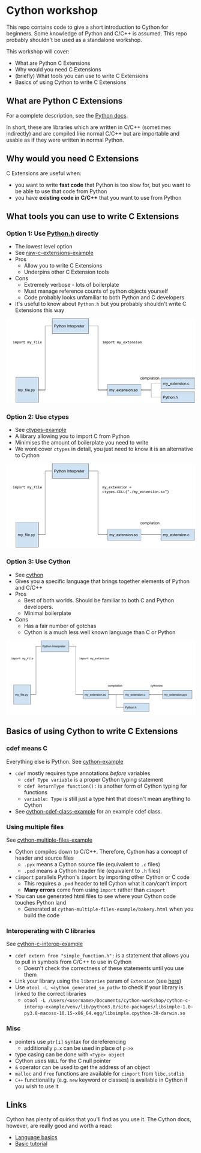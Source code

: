 # Cython workshop
This repo contains code to give a short introduction to Cython for beginners. 
Some knowledge of Python and C/C++ is assumed. 
This repo probably shouldn't be used as a standalone workshop.

This workshop will cover:
  - What are Python C Extensions 
  - Why would you need C Extensions
  - (briefly) What tools you can use to write C Extensions
  - Basics of using Cython to write C Extensions

## What are Python C Extensions
For a complete description, see the [Python docs](https://docs.python.org/3/extending/extending.html#extending-python-with-c-or-c).

In short, these are libraries which are written in C/C++ (sometimes indirectly) and are compiled like normal C/C++ but are importable and usable as if they were written in normal Python.
## Why would you need C Extensions
C Extensions are useful when:
  - you want to write **fast code** that Python is too slow for, but you want to be able to use that code from Python
  - you have **existing code in C/C++** that you want to use from Python

## What tools you can use to write C Extensions
### Option 1: Use [Python.h](https://github.com/python/cpython/blob/main/Include/Python.h) directly
  - The lowest level option
  - See [raw-c-extensions-example](./raw-c-extensions-example/README.md)
  - Pros
    - Allow you to write C Extensions
    - Underpins other C Extension tools
  - Cons
    - Extremely verbose - lots of boilerplate 
    - Must manage reference counts of python objects yourself
    - Code probably looks unfamiliar to both Python and C developers
  - It's useful to know about `Python.h` but you probably shouldn't write C Extensions this way

![C-Extensions Diagram](./img/c-extensions.png)

### Option 2: Use ctypes
 - See [ctypes-example](./ctypes-example/README.md)
 - A library allowing you to import C from Python
 - Minimises the amount of boilerplate you need to write
 - We wont cover `ctypes` in detail, you just need to know it is an alternative to Cython

![ctypes Diagram](./img/ctypes-c-extension.png)
### Option 3: Use Cython
 - See [cython](./cython/README.md)
 - Gives you a specific language that brings together elements of Python and C/C++
 - Pros
   - Best of both worlds. Should be familiar to both C and Python developers.
   - Minimal boilerplate
 - Cons
   - Has a fair number of gotchas
   - Cython is a much less well known language than C or Python

![cython Diagram](./img/cython-c-extension.png)
## Basics of using Cython to write C Extensions
### cdef means C
Everything else is Python.
See [cython-example](./cython-example/libsimple.pyx)
 - `cdef` mostly requires type annotations *before* variables
   - `cdef Type variable` is a proper Cython typing statement
   - `cdef ReturnType function():` is another form of Cython typing for functions
   - `variable: Type` is still just a type hint that doesn't mean anything to Cython
 - See [cython-cdef-class-example](./cython-cdef-class-example/bakery.pyx) for an example cdef class.

### Using multiple files
See [cython-multiple-files-example](./cython-multiple-files-example/app.py)
 - Cython compiles down to C/C++. Therefore, Cython has a concept of header and source files
   - `.pyx` means a Cython source file (equivalent to `.c` files)
   - `.pxd` means a Cython header file (equivalent to `.h` files)
 - `cimport` parallels Python's `import` by importing other Cython or C code
   - This requires a `.pxd` header to tell Cython what it can/can't import
   - **Many errors** come from using `import` rather than `cimport`
 - You can use generated html files to see where your Cython code touches Python land
   - Generated at `cython-multiple-files-example/bakery.html` when you build the code

### Interoperating with C libraries
See [cython-c-interop-example](./cython-c-interop-example/app.py)
  - `cdef extern from "simple_function.h":` is a statement that allows you to pull in symbols from C/C++ to use in Cython
    - Doesn't check the correctness of these statements until you use them
  - Link your library using the `libraries` param of `Extension` (see [here](./cython-c-interop-example/setup.py))
  - Use `otool -L <cython_generated_so_path>` to check if your library is linked to the correct libraries
    - `otool -L /Users/<username>/Documents/cython-workshop/cython-c-interop-example/venv/lib/python3.8/site-packages/libsimple-1.0-py3.8-macosx-10.15-x86_64.egg/libsimple.cpython-38-darwin.so`

### Misc
  - pointers use `ptr[i]` syntax for dereferencing 
    - additionally `p.x` can be used in place of `p->x`
  - type casing can be done with `<Type> object`
  - Cython uses `NULL` for the C null pointer
  - `&` operator can be used to get the address of an object
  - `malloc` and `free` functions are available for `cimport` from `libc.stdlib`
  - `C++` functionality (e.g. `new` keyword or classes) is available in Cython if you wish to use it


## Links
Cython has plenty of quirks that you'll find as you use it. 
The Cython docs, however, are really good and worth a read:
 - [Language basics](https://cython.readthedocs.io/en/latest/src/userguide/language_basics.html)
 - [Basic tutorial](https://cython.readthedocs.io/en/latest/src/tutorial/cython_tutorial.html)